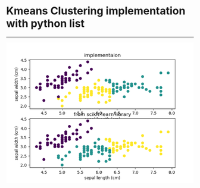 # Kmeans Clustering implementation with python list
*********************************
![img](./result.png)
